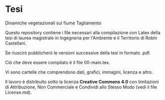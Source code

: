 # Tesi
Dinamiche vegetazionali sul fiume Tagliamento

Questo repository contiene i file necessari alla compilazione con Latex
della tesi di laurea magistrale in Ingegneria per l'Ambiente e il Territorio
di Robin Castellani.

Se riuscirò pubblicherò le versioni successive della tesi in formato .pdf.

Ciò che deve essere compilato è il file 00-main.tex.

Vi sono cartelle che comprendono dati, grafici, immagini, licenza e altro.

Il lavoro è distribuito sotto la licenza **Creative Commons 4.0** con limitazioni
di Attribuzione, Non Commerciale e Condividi allo Stesso Modo 
(vedi il file License.md).
